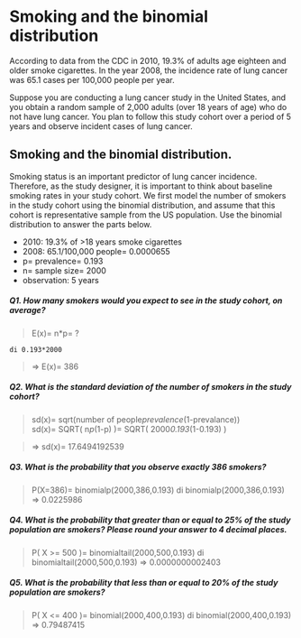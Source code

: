 # Smoking and the binomial distribution
According to data from the CDC in 2010, 19.3% of adults age eighteen and older smoke cigarettes. In the year 2008, the incidence rate of lung cancer was 65.1 cases per 100,000 people per year.

Suppose you are conducting a lung cancer study in the United States, and you obtain a random sample of 2,000 adults (over 18 years of age) who do not have lung cancer. You plan to follow this study cohort over a period of 5 years and observe incident cases of lung cancer.

## Smoking and the binomial distribution. 
Smoking status is an important predictor of lung cancer incidence. Therefore, as the study designer, it is important to think about baseline smoking rates in your study cohort. We first model the number of smokers in the study cohort using the binomial distribution, and assume that this cohort is representative sample from the US population. Use the binomial distribution to answer the parts below. 

 * 2010: 19.3% of >18 years smoke cigarettes
 * 2008: 65.1/100,000 people= 0.0000655
 * p= prevalence= 0.193
 * n= sample size= 2000
 * observation: 5 years

##### Q1. How many smokers would you expect to see in the study cohort, on average? #####
	   
>	E(x)= n*p= ?  

	di 0.193*2000  

>	=> E(x)= 386

##### Q2. What is the standard deviation of the number of smokers in the study cohort? #####
	   
>	sd(x)= sqrt(number of people*prevalence*(1-prevalance))  
>	sd(x)= SQRT( n*p*(1-p) )= SQRT( 2000*0.193*(1-0.193) )  

>	=> sd(x)= 17.6494192539

##### Q3. What is the probability that you observe exactly 386 smokers? #####
	   
>	P(X=386)= binomialp(2000,386,0.193)
di binomialp(2000,386,0.193)
=> 0.0225986

##### Q4. What is the probability that greater than or equal to 25% of the study population are smokers? Please round your answer to 4 decimal places. #####
	   
>	P( X >= 500 )= binomialtail(2000,500,0.193)
di binomialtail(2000,500,0.193)
=> 0.0000000002403

##### Q5. What is the probability that less than or equal to 20% of the study population are smokers? #####
	   
>	P( X <= 400 )= binomial(2000,400,0.193)
di binomial(2000,400,0.193)
=> 0.79487415

